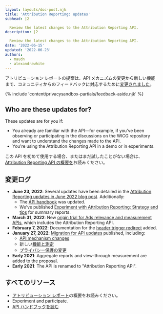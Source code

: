 ```yaml
---
layout: layouts/doc-post.njk
title: 'Attribution Reporting: updates'
subhead: |2

  Review the latest changes to the Attribution Reporting API.
description: |2

  Review the latest changes to the Attribution Reporting API.
date: '2022-06-15'
updated: '2022-06-23'
authors:
  - maudn
  - alexandrawhite
---
```


アトリビューション レポートの提案は、API メカニズムの変更から新しい機能まで、コミュニティからのフィードバックに対応するために[変更されました](#changelog)。

{% include 'content/privacysandbox-partials/feedback-aside.njk' %}

## Who are these updates for?

These updates are for you if:

- You already are familiar with the API—for example, if you've been observing or participating in the discussions on the WICG repository and want to understand the changes made to the API.
- You're using the Attribution Reporting API in a demo or in experiments.

この API を初めて使用する場合、またはまだ試したことがない場合は、[Attribution Reporting API の概要を](/docs/privacy-sandbox/attribution-reporting-introduction/)お読みください。

## 変更ログ

- **June 23, 2022**: Several updates have been detailed in the [Attribution Reporting updates in June 2022 blog post](/blog/attribution-reporting-updates-june-2022). Additionally:
    - The  [API handbook](https://docs.google.com/document/d/1BXchEk-UMgcr2fpjfXrQ3D8VhTR-COGYS1cwK_nyLfg/edit) was updated.
    - We've published [Experiment with Attribution Reporting: Strategy and tips](https://docs.google.com/document/d/1bU0a_njpDcRd9vDR0AJjwJjrf3Or8vAzyfuK8JZDEfo/edit?usp=sharing) for summary reports.
- **March 31, 2022**: New [origin trial for Ads relevance and measurement APIs](/blog/privacy-sandbox-unified-origin-trial/), which includes the Attribution Reporting API.
- **February 7, 2022**: Documentation for the [header trigger redirect](/blog/attribution-reporting-jan-2022-updates/#header-trigger-redirect) added.
- **January 27, 2022**: [Migration for API updates](/blog/attribution-reporting-jan-2022-updates/) published, including:
    - [API mechanism changes](/blog/attribution-reporting-jan-2022-updates/#mechanism-changes)
    - 新しい[機能と測定](/blog/attribution-reporting-jan-2022-updates/#new-features)
    - [プライバシー保護の変更](/blog/attribution-reporting-jan-2022-updates/#privacy-changes)
- **Early 2021**: Aggregate reports and view-through measurement are added to the proposal.
- **Early 2021**: The API is renamed to "Attribution Reporting API".

## すべてのリソース

- [アトリビューション レポート](/docs/privacy-sandbox/attribution-reporting-introduction/)の概要をお読みください。
- [Experiment and participate](/docs/privacy-sandbox/attribution-reporting-experiment/).
- [API ハンドブックを読む](https://docs.google.com/document/d/1BXchEk-UMgcr2fpjfXrQ3D8VhTR-COGYS1cwK_nyLfg/edit?usp=sharing)
